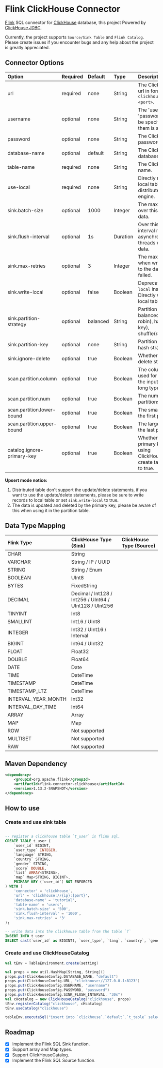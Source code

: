 # Flink ClickHouse Connector

[Flink](https://github.com/apache/flink) SQL connector for [ClickHouse](https://github.com/yandex/ClickHouse) database, this project Powered by [ClickHouse JDBC](https://github.com/ClickHouse/clickhouse-jdbc).

Currently, the project supports `Source/Sink Table` and `Flink Catalog`.  
Please create issues if you encounter bugs and any help about the project is greatly appreciated.

## Connector Options

| Option                     | Required | Default  | Type     | Description                                                                                    |
|:---------------------------| :------- | :------- | :------- |:-----------------------------------------------------------------------------------------------|
| url                        | required | none     | String   | The ClickHouse jdbc url in format `clickhouse://<host>:<port>`.                                |
| username                   | optional | none     | String   | The 'username' and 'password' must both be specified if any of them is specified.              |
| password                   | optional | none     | String   | The ClickHouse password.                                                                       |
| database-name              | optional | default  | String   | The ClickHouse database name.                                                                  |
| table-name                 | required | none     | String   | The ClickHouse table name.                                                                     |
| use-local                  | required | none     | String   | Directly read/write local tables in case of distributed table engine.                          |
| sink.batch-size            | optional | 1000     | Integer  | The max flush size, over this will flush data.                                                 |
| sink.flush-interval        | optional | 1s       | Duration | Over this flush interval mills, asynchronous threads will flush data.                          |
| sink.max-retries           | optional | 3        | Integer  | The max retry times when writing records to the database failed.                               |
| sink.write-local           | optional | false    | Boolean  | Deprecated, use `use-local` instead.<br/> Directly write data to local tables.                 |
| sink.partition-strategy    | optional | balanced | String   | Partition strategy: balanced(round-robin), hash(partition key), shuffle(random).               |
| sink.partition-key         | optional | none     | String   | Partition key used for hash strategy.                                                          |
| sink.ignore-delete         | optional | true     | Boolean  | Whether to ignore delete statements.                                                           |
| scan.partition.column      | optional | true     | Boolean  | The column name used for partitioning the input, only accept long type.                        |
| scan.partition.num         | optional | true     | Boolean  | The number of partitions.                                                                      |
| scan.partition.lower-bound | optional | true     | Boolean  | The smallest value of the first partition.                                                     |
| scan.partition.upper-bound | optional | true     | Boolean  | The largest value of the last partition.                                                       |
| catalog.ignore-primary-key | optional | true  | Boolean  | Whether to ignore primary keys when using ClickHouseCatalog to create table. defaults to true. |

**Upsert mode notice:**  
1. Distributed table don't support the update/delete statements, if you want to use the update/delete statements, please be sure to write records to local table or set `sink.write-local` to true.  
2. The data is updated and deleted by the primary key, please be aware of this when using it in the partition table.  

## Data Type Mapping

| Flink Type          | ClickHouse Type (Sink)                                 | ClickHouse Type (Source) |
| :------------------ | :----------------------------------------------------- | :----------------------- |
| CHAR                | String                                                 |                          |
| VARCHAR             | String / IP / UUID                                     |                          |
| STRING              | String / Enum                                          |                          |
| BOOLEAN             | UInt8                                                  |                          |
| BYTES               | FixedString                                            |                          |
| DECIMAL             | Decimal / Int128 / Int256 / UInt64 / UInt128 / UInt256 |                          |
| TINYINT             | Int8                                                   |                          |
| SMALLINT            | Int16 / UInt8                                          |                          |
| INTEGER             | Int32 / UInt16 / Interval                              |                          |
| BIGINT              | Int64 / UInt32                                         |                          |
| FLOAT               | Float32                                                |                          |
| DOUBLE              | Float64                                                |                          |
| DATE                | Date                                                   |                          |
| TIME                | DateTime                                               |                          |
| TIMESTAMP           | DateTime                                               |                          |
| TIMESTAMP_LTZ       | DateTime                                               |                          |
| INTERVAL_YEAR_MONTH | Int32                                                  |                          |
| INTERVAL_DAY_TIME   | Int64                                                  |                          |
| ARRAY               | Array                                                  |                          |
| MAP                 | Map                                                    |                          |
| ROW                 | Not supported                                          |                          |
| MULTISET            | Not supported                                          |                          |
| RAW                 | Not supported                                          |                          |

## Maven Dependency

```xml
<dependency>
    <groupId>org.apache.flink</groupId>
    <artifactId>flink-connector-clickhouse</artifactId>
    <version>1.13.2-SNAPSHOT</version>
</dependency>
```

## How to use

### Create and use sink table

```SQL

-- register a clickhouse table `t_user` in flink sql.
CREATE TABLE t_user (
    `user_id` BIGINT,
    `user_type` INTEGER,
    `language` STRING,
    `country` STRING,
    `gender` STRING,
    `score` DOUBLE,
    `list` ARRAY<STRING>,
    `map` Map<STRING, BIGINT>,
    PRIMARY KEY (`user_id`) NOT ENFORCED
) WITH (
    'connector' = 'clickhouse',
    'url' = 'clickhouse://{ip}:{port}',
    'database-name' = 'tutorial',
    'table-name' = 'users',
    'sink.batch-size' = '500',
    'sink.flush-interval' = '1000',
    'sink.max-retries' = '3'
);

-- write data into the clickhouse table from the table `T`
INSERT INTO t_user
SELECT cast(`user_id` as BIGINT), `user_type`, `lang`, `country`, `gender`, `score`, ARRAY['CODER', 'SPORTSMAN'], CAST(MAP['BABA', cast(10 as BIGINT), 'NIO', cast(8 as BIGINT)] AS MAP<STRING, BIGINT>) FROM T;

```

### Create and use ClickHouseCatalog

```scala
val tEnv = TableEnvironment.create(setting)

val props = new util.HashMap[String, String]()
props.put(ClickHouseConfig.DATABASE_NAME, "default")
props.put(ClickHouseConfig.URL, "clickhouse://127.0.0.1:8123")
props.put(ClickHouseConfig.USERNAME, "username")
props.put(ClickHouseConfig.PASSWORD, "password")
props.put(ClickHouseConfig.SINK_FLUSH_INTERVAL, "30s")
val cHcatalog = new ClickHouseCatalog("clickhouse", props)
tEnv.registerCatalog("clickhouse", cHcatalog)
tEnv.useCatalog("clickhouse")

tableEnv.executeSql("insert into `clickhouse`.`default`.`t_table` select...");
```

## Roadmap

- [x] Implement the Flink SQL Sink function.
- [x] Support array and Map types.
- [x] Support ClickHouseCatalog.
- [x] Implement the Flink SQL Source function.

